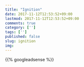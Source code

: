 ```yaml
---
title: "Ignition"
date: 2017-11-12T12:53:52+09:00
lastmod: 2017-11-12T12:53:52+09:00
comments: true
category: ['']
tags: ['']
published: false
slug: ignition
img: 
---
```


<!--more-->
{{% googleadsense %}}
